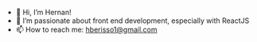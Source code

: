- 👋 Hi, I’m Hernan!
- 👀 I’m passionate about front end development, especially with ReactJS
- 📫 How to reach me: hberisso1@gmail.com
